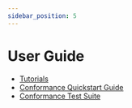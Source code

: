```yaml
---
sidebar_position: 5
---
```


# User Guide

- [Tutorials](tutorial/index.md)
- [Conformance Quickstart Guide](conformance/fb/quickstart.md)
- [Conformance Test Suite](conformance/testsuite.md)
